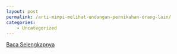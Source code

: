 ```yaml
---
layout: post
permalink: /arti-mimpi-melihat-undangan-pernikahan-orang-lain/
categories:
    - Uncategorized
---
```


[Baca Selengkapnya](/01)